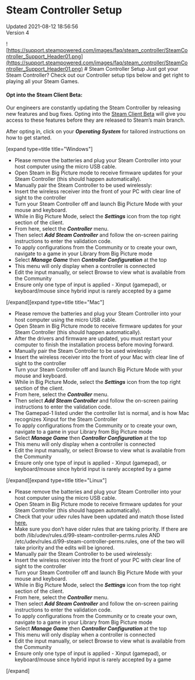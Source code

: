 # Steam Controller Setup
Updated 2021-08-12 18:56:56  
Version 4  

![https://support.steampowered.com/images/faq/steam_controller/SteamController_Support_Header01.png](https://support.steampowered.com/images/faq/steam_controller/SteamController_Support_Header01.png)  # Steam Controller Setup
Just got your Steam Controller? Check out our Controller setup tips below and get right to playing all your Steam Games.  
  
#### Opt into the Steam Client Beta:
Our engineers are constantly updating the Steam Controller by releasing new features and bug fixes. Opting into the [Steam Client Beta](https://steamcommunity.com/groups/SteamClientBeta/discussions/1/864957817328247556/) will give you access to these features before they are released to Steam’s main branch.  
  
After opting in, click on your ***Operating System*** for tailored instructions on how to get started.  
  
[expand type=title title="Windows"]
* Please remove the batteries and plug your Steam Controller into your host computer using the micro USB cable.
* Open Steam in Big Picture mode to receive firmware updates for your Steam Controller (this should happen automatically).
* Manually pair the Steam Controller to be used wirelessly:
* Insert the wireless receiver into the front of your PC with clear line of sight to the controller
* Turn your Steam Controller off and launch Big Picture Mode with your mouse and keyboard.
* While in Big Picture Mode, select the ***Settings*** icon from the top right section of the client.
* From here, select the ***Controller*** menu.
* Then select ***Add Steam Controller*** and follow the on-screen pairing instructions to enter the validation code.
* To apply configurations from the Community or to create your own, navigate to a game in your Library from Big Picture mode
* Select ***Manage Game*** then ***Controller Configuration*** at the top
* This menu will only display when a controller is connected
* Edit the input manually, or select Browse to view what is available from the Community
* Ensure only one type of input is applied - Xinput (gamepad), or keyboard/mouse since hybrid input is rarely accepted by a game

 [/expand][expand type=title title="Mac"]
* Please remove the batteries and plug your Steam Controller into your host computer using the micro USB cable.
* Open Steam in Big Picture mode to receive firmware updates for your Steam Controller (this should happen automatically).
* After the drivers and firmware are updated, you must restart your computer to finish the installation process before moving forward.
* Manually pair the Steam Controller to be used wirelessly:
* Insert the wireless receiver into the front of your Mac with clear line of sight to the controller
* Turn your Steam Controller off and launch Big Picture Mode with your mouse and keyboard.
* While in Big Picture Mode, select the ***Settings*** icon from the top right section of the client.
* From here, select the ***Controller*** menu.
* Then select ***Add Steam Controller*** and follow the on-screen pairing instructions to enter the validation code.
* The Gamepad-1 listed under the controller list is normal, and is how Mac recognizes Xinput for the Steam Controller
* To apply configurations from the Community or to create your own, navigate to a game in your Library from Big Picture mode
* Select ***Manage Game*** then ***Controller Configuration*** at the top
* This menu will only display when a controller is connected
* Edit the input manually, or select Browse to view what is available from the Community
* Ensure only one type of input is applied - Xinput (gamepad), or keyboard/mouse since hybrid input is rarely accepted by a game

 [/expand][expand type=title title="Linux"]
* Please remove the batteries and plug your Steam Controller into your host computer using the micro USB cable.
* Open Steam in Big Picture mode to receive firmware updates for your Steam Controller (this should happen automatically).
* Check that your udev rules have been updated and match those listed [here.](https://steamcommunity.com/app/353370/discussions/0/490123197956024380/)
* Make sure you don’t have older rules that are taking priority. If there are both /lib/udev/rules.d/99-steam-controller-perms.rules AND /etc/udev/rules.d/99-steam-controller-perms.rules, one of the two will take priority and the edits will be ignored.
* Manually pair the Steam Controller to be used wirelessly:
* Insert the wireless receiver into the front of your PC with clear line of sight to the controller
* Turn your Steam Controller off and launch Big Picture Mode with your mouse and keyboard.
* While in Big Picture Mode, select the ***Settings*** icon from the top right section of the client.
* From here, select the ***Controller*** menu.
* Then select ***Add Steam Controller*** and follow the on-screen pairing instructions to enter the validation code.
* To apply configurations from the Community or to create your own, navigate to a game in your Library from Big Picture mode
* Select ***Manage Game*** then ***Controller Configuration*** at the top
* This menu will only display when a controller is connected
* Edit the input manually, or select Browse to view what is available from the Community
* Ensure only one type of input is applied - Xinput (gamepad), or keyboard/mouse since hybrid input is rarely accepted by a game

 [/expand]